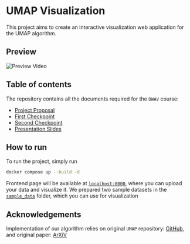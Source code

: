 # UMAP Visualization

This project aims to create an interactive visualization web application for the UMAP algorithm.

## Preview
![Preview Video](./public/demo.gif)

## Table of contents

The repository contains all the documents required for the `DWAV` course:

- [Project Proposal](./proposal/main.pdf)
- [First Checkpoint](./checkpoint1/main.pdf)
- [Second Checkpoint](./checkpoint2/main.pdf)
- [Presentation Slides](./slides/main.pdf)

## How to run

To run the project, simply run
```bash
docker compose up --build -d
```
Frontend page will be available at [`localhost:8000`](http://localhost:8000), where you can upload your data and visualize it. We prepared two sample datasets in the [`sample_data`](./sample_data/) folder, which you can use for visualization 

## Acknowledgements

Implementation of our algorithm relies on original `UMAP` repository: [GitHub](https://github.com/lmcinnes/umap), and original paper: [ArXiV](https://arxiv.org/abs/1802.03426)

